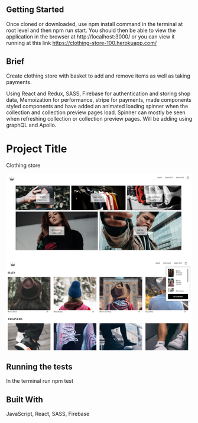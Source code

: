 ## Getting Started

Once cloned or downloaded, use npm install command in the terminal at root level and then npm run start. You should then be able to view the application in the browser at http://localhost:3000/ or you can view it running at this link https://clothing-store-100.herokuapp.com/

## Brief

Create clothing store with basket to add and remove items as well as taking payments.

Using React and Redux, SASS, Firebase for authentication and storing shop data, Memoization for performance, stripe for payments, made components styled components and have added an animated loading spinner when the collection and collection preview pages load. Spinner can mostly be seen when refreshing collection or collection preview pages.
Will be adding using graphQL and Apollo.

# Project Title

Clothing store


<img src="public/images/clothing-store.png">


<img src="public/images/clothing-store2.png">

## Running the tests

In the terminal run npm test


## Built With

JavaScript, React, SASS, Firebase

